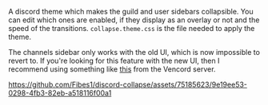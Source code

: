 A discord theme which makes the guild and user sidebars collapsible. You can edit which ones are enabled, if they display as an overlay or not and the speed of the transitions.
`collapse.theme.css` is the file needed to apply the theme.

The channels sidebar only works with the old UI, which is now impossible to revert to. If you're looking for this feature with the new UI, then I recommend using something like [this](https://discord.com/channels/1015060230222131221/1028106818368589824/1354606015819022416) from the Vencord server.

https://github.com/Fibes1/discord-collapse/assets/75185623/9e19ee53-0298-4fb3-82eb-a518116f00a1
